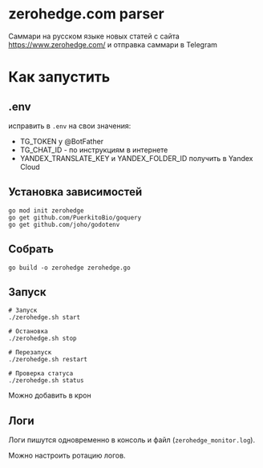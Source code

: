 # zerohedge.com parser
Саммари на русском языке новых статей с сайта https://www.zerohedge.com/ и отправка саммари в Telegram

# Как запустить

## .env
исправить в `.env` на свои значения:
- TG_TOKEN у @BotFather
- TG_CHAT_ID - по инструкциям в интернете
- YANDEX_TRANSLATE_KEY и YANDEX_FOLDER_ID получить в Yandex Cloud

## Установка зависимостей

    go mod init zerohedge
    go get github.com/PuerkitoBio/goquery
    go get github.com/joho/godotenv

## Собрать
    go build -o zerohedge zerohedge.go

## Запуск
    # Запуск
    ./zerohedge.sh start

    # Остановка
    ./zerohedge.sh stop

    # Перезапуск
    ./zerohedge.sh restart

    # Проверка статуса
    ./zerohedge.sh status

Можно добавить в крон

## Логи
Логи пишутся одновременно в консоль и файл (`zerohedge_monitor.log`).

Можно настроить ротацию логов.
